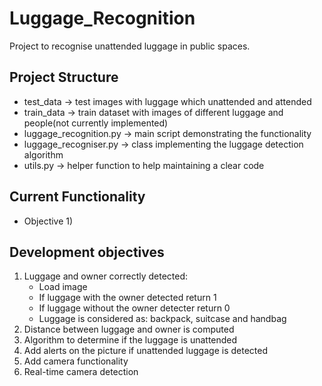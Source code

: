 # Luggage_Recognition
Project to recognise unattended luggage in public spaces. 
## Project Structure
* test_data  -> test images with luggage which unattended and attended
* train_data -> train dataset with images of different luggage and people(not currently implemented)
* luggage_recognition.py -> main script demonstrating the functionality
* luggage_recogniser.py  -> class implementing the luggage detection algorithm
* utils.py -> helper function to help maintaining a clear code
## Current Functionality
* Objective 1)
## Development objectives
1) Luggage and owner correctly detected:
    * Load image 
    * If luggage with the owner detected return 1
    * If luggage without the owner detecter return 0
    * Luggage is considered as: backpack, suitcase and handbag
2) Distance between luggage and owner is computed
3) Algorithm to determine if the luggage is unattended
4) Add alerts on the picture if unattended luggage is detected
5) Add camera functionality
6) Real-time camera detection